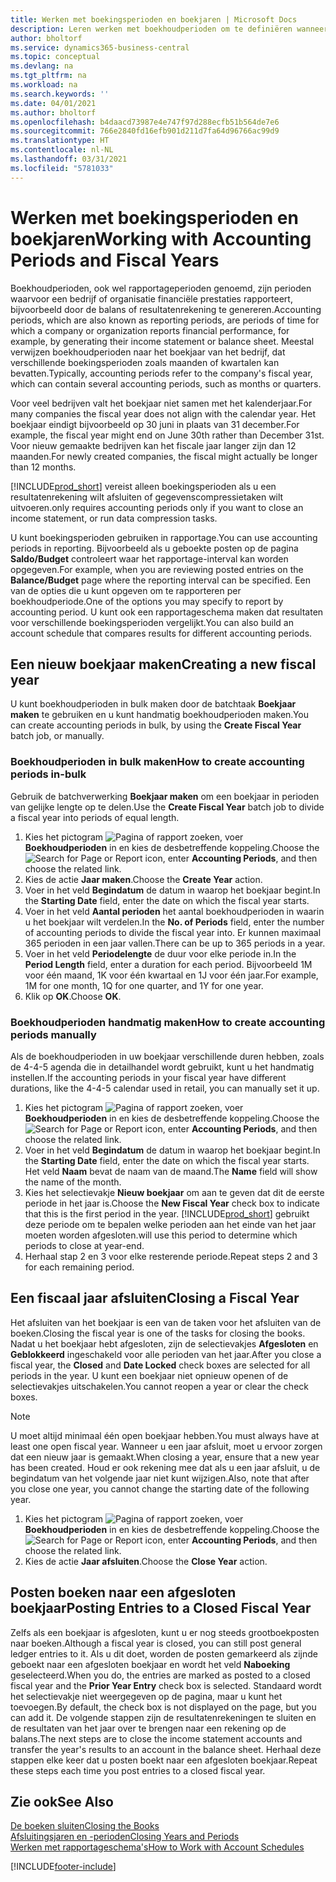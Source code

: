 ```yaml
---
title: Werken met boekingsperioden en boekjaren | Microsoft Docs
description: Leren werken met boekhoudperioden om te definiëren wanneer uw bedrijf financiële prestaties rapporteert.
author: bholtorf
ms.service: dynamics365-business-central
ms.topic: conceptual
ms.devlang: na
ms.tgt_pltfrm: na
ms.workload: na
ms.search.keywords: ''
ms.date: 04/01/2021
ms.author: bholtorf
ms.openlocfilehash: b4daacd73987e4e747f97d288ecfb51b564de7e6
ms.sourcegitcommit: 766e2840fd16efb901d211d7fa64d96766ac99d9
ms.translationtype: HT
ms.contentlocale: nl-NL
ms.lasthandoff: 03/31/2021
ms.locfileid: "5781033"
---
```

# <a name="working-with-accounting-periods-and-fiscal-years"></a><span data-ttu-id="a4a60-103">Werken met boekingsperioden en boekjaren</span><span class="sxs-lookup"><span data-stu-id="a4a60-103">Working with Accounting Periods and Fiscal Years</span></span>

<span data-ttu-id="a4a60-104">Boekhoudperioden, ook wel rapportageperioden genoemd, zijn perioden waarvoor een bedrijf of organisatie financiële prestaties rapporteert, bijvoorbeeld door de balans of resultatenrekening te genereren.</span><span class="sxs-lookup"><span data-stu-id="a4a60-104">Accounting periods, which are also known as reporting periods, are periods of time for which a company or organization reports financial performance, for example, by generating their income statement or balance sheet.</span></span> <span data-ttu-id="a4a60-105">Meestal verwijzen boekhoudperioden naar het boekjaar van het bedrijf, dat verschillende boekingsperioden zoals maanden of kwartalen kan bevatten.</span><span class="sxs-lookup"><span data-stu-id="a4a60-105">Typically, accounting periods refer to the company's fiscal year, which can contain several accounting periods, such as months or quarters.</span></span>

<span data-ttu-id="a4a60-106">Voor veel bedrijven valt het boekjaar niet samen met het kalenderjaar.</span><span class="sxs-lookup"><span data-stu-id="a4a60-106">For many companies the fiscal year does not align with the calendar year.</span></span> <span data-ttu-id="a4a60-107">Het boekjaar eindigt bijvoorbeeld op 30 juni in plaats van 31 december.</span><span class="sxs-lookup"><span data-stu-id="a4a60-107">For example, the fiscal year might end on June 30th rather than December 31st.</span></span> <span data-ttu-id="a4a60-108">Voor nieuw gemaakte bedrijven kan het fiscale jaar langer zijn dan 12 maanden.</span><span class="sxs-lookup"><span data-stu-id="a4a60-108">For newly created companies, the fiscal might actually be longer than 12 months.</span></span>  

[!INCLUDE[prod_short](includes/prod_short.md)] <span data-ttu-id="a4a60-109">vereist alleen boekingsperioden als u een resultatenrekening wilt afsluiten of gegevenscompressietaken wilt uitvoeren.</span><span class="sxs-lookup"><span data-stu-id="a4a60-109">only requires accounting periods only if you want to close an income statement, or run data compression tasks.</span></span> 

<span data-ttu-id="a4a60-110">U kunt boekingsperioden gebruiken in rapportage.</span><span class="sxs-lookup"><span data-stu-id="a4a60-110">You can use accounting periods in reporting.</span></span> <span data-ttu-id="a4a60-111">Bijvoorbeeld als u geboekte posten op de pagina **Saldo/Budget** controleert waar het rapportage-interval kan worden opgegeven.</span><span class="sxs-lookup"><span data-stu-id="a4a60-111">For example, when you are reviewing posted entries on the **Balance/Budget** page where the reporting interval can be specified.</span></span> <span data-ttu-id="a4a60-112">Een van de opties die u kunt opgeven om te rapporteren per boekhoudperiode.</span><span class="sxs-lookup"><span data-stu-id="a4a60-112">One of the options you may specify to report by accounting period.</span></span> <span data-ttu-id="a4a60-113">U kunt ook een rapportageschema maken dat resultaten voor verschillende boekingsperioden vergelijkt.</span><span class="sxs-lookup"><span data-stu-id="a4a60-113">You can also build an account schedule that compares results for different accounting periods.</span></span>

## <a name="creating-a-new-fiscal-year"></a><span data-ttu-id="a4a60-114">Een nieuw boekjaar maken</span><span class="sxs-lookup"><span data-stu-id="a4a60-114">Creating a new fiscal year</span></span>

<span data-ttu-id="a4a60-115">U kunt boekhoudperioden in bulk maken door de batchtaak **Boekjaar maken** te gebruiken en u kunt handmatig boekhoudperioden maken.</span><span class="sxs-lookup"><span data-stu-id="a4a60-115">You can create accounting periods in bulk, by using the **Create Fiscal Year** batch job, or manually.</span></span>

### <a name="how-to-create-accounting-periods-in-bulk"></a><span data-ttu-id="a4a60-116">Boekhoudperioden in bulk maken</span><span class="sxs-lookup"><span data-stu-id="a4a60-116">How to create accounting periods in-bulk</span></span>

<span data-ttu-id="a4a60-117">Gebruik de batchverwerking **Boekjaar maken** om een boekjaar in perioden van gelijke lengte op te delen.</span><span class="sxs-lookup"><span data-stu-id="a4a60-117">Use the **Create Fiscal Year** batch job to divide a fiscal year into periods of equal length.</span></span>  

1. <span data-ttu-id="a4a60-118">Kies het pictogram ![Pagina of rapport zoeken](media/ui-search/search_small.png "Pictogram Pagina of rapport zoeken"), voer **Boekhoudperioden** in en kies de desbetreffende koppeling.</span><span class="sxs-lookup"><span data-stu-id="a4a60-118">Choose the ![Search for Page or Report](media/ui-search/search_small.png "Search for Page or Report icon") icon, enter **Accounting Periods**, and then choose the related link.</span></span>  
2. <span data-ttu-id="a4a60-119">Kies de actie **Jaar maken**.</span><span class="sxs-lookup"><span data-stu-id="a4a60-119">Choose the **Create Year** action.</span></span>  <!--What about the Scheduling option? Should we mention that? There's also the Report Output Type field...-->
3. <span data-ttu-id="a4a60-120">Voer in het veld **Begindatum** de datum in waarop het boekjaar begint.</span><span class="sxs-lookup"><span data-stu-id="a4a60-120">In the **Starting Date** field, enter the date on which the fiscal year starts.</span></span>  
4. <span data-ttu-id="a4a60-121">Voer in het veld **Aantal perioden** het aantal boekhoudperioden in waarin u het boekjaar wilt verdelen.</span><span class="sxs-lookup"><span data-stu-id="a4a60-121">In the **No. of Periods** field, enter the number of accounting periods to divide the fiscal year into.</span></span> <span data-ttu-id="a4a60-122">Er kunnen maximaal 365 perioden in een jaar vallen.</span><span class="sxs-lookup"><span data-stu-id="a4a60-122">There can be up to 365 periods in a year.</span></span>  
5. <span data-ttu-id="a4a60-123">Voer in het veld **Periodelengte** de duur voor elke periode in.</span><span class="sxs-lookup"><span data-stu-id="a4a60-123">In the **Period Length** field, enter a duration for each period.</span></span> <span data-ttu-id="a4a60-124">Bijvoorbeeld 1M voor één maand, 1K voor één kwartaal en 1J voor één jaar.</span><span class="sxs-lookup"><span data-stu-id="a4a60-124">For example, 1M for one month, 1Q for one quarter, and 1Y for one year.</span></span>  
6. <span data-ttu-id="a4a60-125">Klik op **OK**.</span><span class="sxs-lookup"><span data-stu-id="a4a60-125">Choose **OK**.</span></span>  

### <a name="how-to-create-accounting-periods-manually"></a><span data-ttu-id="a4a60-126">Boekhoudperioden handmatig maken</span><span class="sxs-lookup"><span data-stu-id="a4a60-126">How to create accounting periods manually</span></span>

<span data-ttu-id="a4a60-127">Als de boekhoudperioden in uw boekjaar verschillende duren hebben, zoals de 4-4-5 agenda die in detailhandel wordt gebruikt, kunt u het handmatig instellen.</span><span class="sxs-lookup"><span data-stu-id="a4a60-127">If the accounting periods in your fiscal year have different durations, like the 4-4-5 calendar used in retail, you can manually set it up.</span></span>  
  
1. <span data-ttu-id="a4a60-128">Kies het pictogram ![Pagina of rapport zoeken](media/ui-search/search_small.png "Pictogram Pagina of rapport zoeken"), voer **Boekhoudperioden** in en kies de desbetreffende koppeling.</span><span class="sxs-lookup"><span data-stu-id="a4a60-128">Choose the ![Search for Page or Report](media/ui-search/search_small.png "Search for Page or Report icon") icon, enter **Accounting Periods**, and then choose the related link.</span></span>  
2. <span data-ttu-id="a4a60-129">Voer in het veld **Begindatum** de datum in waarop het boekjaar begint.</span><span class="sxs-lookup"><span data-stu-id="a4a60-129">In the **Starting Date** field, enter the date on which the fiscal year starts.</span></span> <span data-ttu-id="a4a60-130">Het veld **Naam** bevat de naam van de maand.</span><span class="sxs-lookup"><span data-stu-id="a4a60-130">The **Name** field will show the name of the month.</span></span>  
3. <span data-ttu-id="a4a60-131">Kies het selectievakje **Nieuw boekjaar** om aan te geven dat dit de eerste periode in het jaar is.</span><span class="sxs-lookup"><span data-stu-id="a4a60-131">Choose the **New Fiscal Year** check box to indicate that this is the first period in the year.</span></span> [!INCLUDE[prod_short](includes/prod_short.md)] <span data-ttu-id="a4a60-132">gebruikt deze periode om te bepalen welke perioden aan het einde van het jaar moeten worden afgesloten.</span><span class="sxs-lookup"><span data-stu-id="a4a60-132">will use this period to determine which periods to close at year-end.</span></span>
4. <span data-ttu-id="a4a60-133">Herhaal stap 2 en 3 voor elke resterende periode.</span><span class="sxs-lookup"><span data-stu-id="a4a60-133">Repeat steps 2 and 3 for each remaining period.</span></span>  

## <a name="closing-a-fiscal-year"></a><span data-ttu-id="a4a60-134">Een fiscaal jaar afsluiten</span><span class="sxs-lookup"><span data-stu-id="a4a60-134">Closing a Fiscal Year</span></span>

<span data-ttu-id="a4a60-135">Het afsluiten van het boekjaar is een van de taken voor het afsluiten van de boeken.</span><span class="sxs-lookup"><span data-stu-id="a4a60-135">Closing the fiscal year is one of the tasks for closing the books.</span></span> <span data-ttu-id="a4a60-136">Nadat u het boekjaar hebt afgesloten, zijn de selectievakjes **Afgesloten** en **Geblokkeerd** ingeschakeld voor alle perioden van het jaar.</span><span class="sxs-lookup"><span data-stu-id="a4a60-136">After you close a fiscal year, the **Closed** and **Date Locked** check boxes are selected for all periods in the year.</span></span> <span data-ttu-id="a4a60-137">U kunt een boekjaar niet opnieuw openen of de selectievakjes uitschakelen.</span><span class="sxs-lookup"><span data-stu-id="a4a60-137">You cannot reopen a year or clear the check boxes.</span></span>

> [!NOTE]  
> <span data-ttu-id="a4a60-138">U moet altijd minimaal één open boekjaar hebben.</span><span class="sxs-lookup"><span data-stu-id="a4a60-138">You must always have at least one open fiscal year.</span></span> <span data-ttu-id="a4a60-139">Wanneer u een jaar afsluit, moet u ervoor zorgen dat een nieuw jaar is gemaakt.</span><span class="sxs-lookup"><span data-stu-id="a4a60-139">When closing a year, ensure that a new year has been created.</span></span> <span data-ttu-id="a4a60-140">Houd er ook rekening mee dat als u een jaar afsluit, u de begindatum van het volgende jaar niet kunt wijzigen.</span><span class="sxs-lookup"><span data-stu-id="a4a60-140">Also, note that after you close one year, you cannot change the starting date of the following year.</span></span>

1. <span data-ttu-id="a4a60-141">Kies het pictogram ![Pagina of rapport zoeken](media/ui-search/search_small.png "Pictogram Pagina of rapport zoeken"), voer **Boekhoudperioden** in en kies de desbetreffende koppeling.</span><span class="sxs-lookup"><span data-stu-id="a4a60-141">Choose the ![Search for Page or Report](media/ui-search/search_small.png "Search for Page or Report icon") icon, enter **Accounting Periods**, and then choose the related link.</span></span>  
2. <span data-ttu-id="a4a60-142">Kies de actie **Jaar afsluiten**.</span><span class="sxs-lookup"><span data-stu-id="a4a60-142">Choose the **Close Year** action.</span></span>  

## <a name="posting-entries-to-a-closed-fiscal-year"></a><span data-ttu-id="a4a60-143">Posten boeken naar een afgesloten boekjaar</span><span class="sxs-lookup"><span data-stu-id="a4a60-143">Posting Entries to a Closed Fiscal Year</span></span>

<span data-ttu-id="a4a60-144">Zelfs als een boekjaar is afgesloten, kunt u er nog steeds grootboekposten naar boeken.</span><span class="sxs-lookup"><span data-stu-id="a4a60-144">Although a fiscal year is closed, you can still post general ledger entries to it.</span></span> <span data-ttu-id="a4a60-145">Als u dit doet, worden de posten gemarkeerd als zijnde geboekt naar een afgesloten boekjaar en wordt het veld **Naboeking** geselecteerd.</span><span class="sxs-lookup"><span data-stu-id="a4a60-145">When you do, the entries are marked as posted to a closed fiscal year and the **Prior Year Entry** check box is selected.</span></span> <span data-ttu-id="a4a60-146">Standaard wordt het selectievakje niet weergegeven op de pagina, maar u kunt het toevoegen.</span><span class="sxs-lookup"><span data-stu-id="a4a60-146">By default, the check box is not displayed on the page, but you can add it.</span></span> <span data-ttu-id="a4a60-147">De volgende stappen zijn de resultatenrekeningen te sluiten en de resultaten van het jaar over te brengen naar een rekening op de balans.</span><span class="sxs-lookup"><span data-stu-id="a4a60-147">The next steps are to close the income statement accounts and transfer the year's results to an account in the balance sheet.</span></span> <span data-ttu-id="a4a60-148">Herhaal deze stappen elke keer dat u posten boekt naar een afgesloten boekjaar.</span><span class="sxs-lookup"><span data-stu-id="a4a60-148">Repeat these steps each time you post entries to a closed fiscal year.</span></span>

## <a name="see-also"></a><span data-ttu-id="a4a60-149">Zie ook</span><span class="sxs-lookup"><span data-stu-id="a4a60-149">See Also</span></span>

[<span data-ttu-id="a4a60-150">De boeken sluiten</span><span class="sxs-lookup"><span data-stu-id="a4a60-150">Closing the Books</span></span>](year-close-books.md)  
[<span data-ttu-id="a4a60-151">Afsluitingsjaren en -perioden</span><span class="sxs-lookup"><span data-stu-id="a4a60-151">Closing Years and Periods</span></span>](year-close-years-periods.md)  
[<span data-ttu-id="a4a60-152">Werken met rapportageschema's</span><span class="sxs-lookup"><span data-stu-id="a4a60-152">How to Work with Account Schedules</span></span>](bi-how-work-account-schedule.md)  


[!INCLUDE[footer-include](includes/footer-banner.md)]